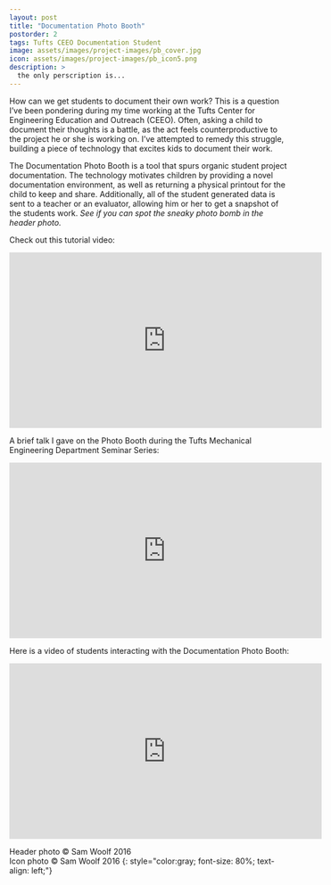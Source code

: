 ```yaml
---
layout: post
title: "Documentation Photo Booth"
postorder: 2
tags: Tufts CEEO Documentation Student 
image: assets/images/project-images/pb_cover.jpg
icon: assets/images/project-images/pb_icon5.png
description: >
  the only perscription is...
---
```

How can we get students to document their own work? This is a question I’ve been pondering during my time working at the Tufts Center for Engineering Education and Outreach (CEEO). Often, asking a child to document their thoughts is a battle, as the act feels counterproductive to the project he or she is working on. I’ve attempted to remedy this struggle, building a piece of technology that excites kids to document their work.

The Documentation Photo Booth is a tool that spurs organic student project documentation. The technology motivates children by providing a novel documentation environment, as well as returning a physical printout for the child to keep and share. Additionally, all of the student generated data is sent to a teacher or an evaluator, allowing him or her to get a snapshot of the students work. 
*See if you can spot the sneaky photo bomb in the header photo.*

Check out this tutorial video:
<iframe width="560" height="315" src="https://www.youtube.com/embed/PUmCTy2Ice4?rel=0" frameborder="0" allowfullscreen></iframe><br>


A brief talk I gave on the Photo Booth during the Tufts Mechanical Engineering Department Seminar Series: 
<iframe width="560" height="315" src="https://www.youtube.com/embed/USPZNYanjTY?rel=0" frameborder="0" allowfullscreen></iframe><br>

Here is a video of students interacting with the Documentation Photo Booth:
<iframe width="560" height="315" src="https://www.youtube.com/embed/LoUqfide1Ek?rel=0" frameborder="0" allowfullscreen></iframe><br>

Header photo &copy; Sam Woolf 2016<br>
Icon photo &copy; Sam Woolf 2016
{: style="color:gray; font-size: 80%; text-align: left;"}